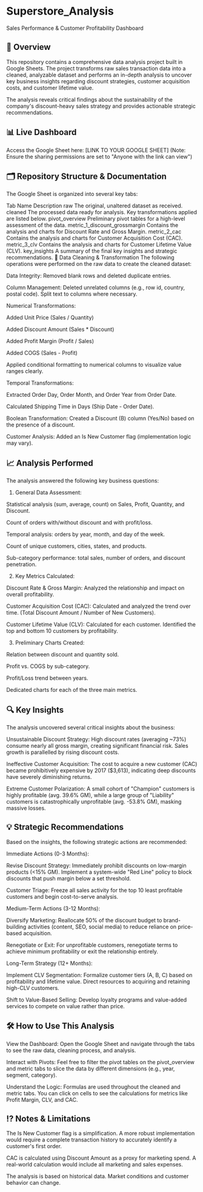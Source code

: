 # Superstore_Analysis
Sales Performance & Customer Profitability Dashboard
## 📖 Overview
This repository contains a comprehensive data analysis project built in Google Sheets. The project transforms raw sales transaction data into a cleaned, analyzable dataset and performs an in-depth analysis to uncover key business insights regarding discount strategies, customer acquisition costs, and customer lifetime value.

The analysis reveals critical findings about the sustainability of the company's discount-heavy sales strategy and provides actionable strategic recommendations.

## 📊 Live Dashboard
Access the Google Sheet here: [LINK TO YOUR GOOGLE SHEET]
(Note: Ensure the sharing permissions are set to "Anyone with the link can view")

## 🗂️ Repository Structure & Documentation
The Google Sheet is organized into several key tabs:

Tab Name	Description
raw	The original, unaltered dataset as received.
cleaned	The processed data ready for analysis. Key transformations applied are listed below.
pivot_overview	Preliminary pivot tables for a high-level assessment of the data.
metric_1_discount_grossmargin	Contains the analysis and charts for Discount Rate and Gross Margin.
metric_2_cac	Contains the analysis and charts for Customer Acquisition Cost (CAC).
metric_3_clv	Contains the analysis and charts for Customer Lifetime Value (CLV).
key_insights	A summary of the final key insights and strategic recommendations.
🔧 Data Cleaning & Transformation
The following operations were performed on the raw data to create the cleaned dataset:

Data Integrity: Removed blank rows and deleted duplicate entries.

Column Management: Deleted unrelated columns (e.g., row id, country, postal code). Split text to columns where necessary.

Numerical Transformations:

Added Unit Price (Sales / Quantity)

Added Discount Amount (Sales * Discount)

Added Profit Margin (Profit / Sales)

Added COGS (Sales - Profit)

Applied conditional formatting to numerical columns to visualize value ranges clearly.

Temporal Transformations:

Extracted Order Day, Order Month, and Order Year from Order Date.

Calculated Shipping Time in Days (Ship Date - Order Date).

Boolean Transformation: Created a Discount (B) column (Yes/No) based on the presence of a discount.

Customer Analysis: Added an Is New Customer flag (implementation logic may vary).

## 📈 Analysis Performed
The analysis answered the following key business questions:

1. General Data Assessment:

Statistical analysis (sum, average, count) on Sales, Profit, Quantity, and Discount.

Count of orders with/without discount and with profit/loss.

Temporal analysis: orders by year, month, and day of the week.

Count of unique customers, cities, states, and products.

Sub-category performance: total sales, number of orders, and discount penetration.

2. Key Metrics Calculated:

Discount Rate & Gross Margin: Analyzed the relationship and impact on overall profitability.

Customer Acquisition Cost (CAC): Calculated and analyzed the trend over time. (Total Discount Amount / Number of New Customers).

Customer Lifetime Value (CLV): Calculated for each customer. Identified the top and bottom 10 customers by profitability.

3. Preliminary Charts Created:

Relation between discount and quantity sold.

Profit vs. COGS by sub-category.

Profit/Loss trend between years.

Dedicated charts for each of the three main metrics.

## 🔍 Key Insights
The analysis uncovered several critical insights about the business:

Unsustainable Discount Strategy: High discount rates (averaging ~73%) consume nearly all gross margin, creating significant financial risk. Sales growth is parallelled by rising discount costs.

Ineffective Customer Acquisition: The cost to acquire a new customer (CAC) became prohibitively expensive by 2017 ($3,613), indicating deep discounts have severely diminishing returns.

Extreme Customer Polarization: A small cohort of "Champion" customers is highly profitable (avg. 39.6% GM), while a large group of "Liability" customers is catastrophically unprofitable (avg. -53.8% GM), masking massive losses.

## 💡 Strategic Recommendations
Based on the insights, the following strategic actions are recommended:

Immediate Actions (0-3 Months):

Revise Discount Strategy: Immediately prohibit discounts on low-margin products (<15% GM). Implement a system-wide "Red Line" policy to block discounts that push margin below a set threshold.

Customer Triage: Freeze all sales activity for the top 10 least profitable customers and begin cost-to-serve analysis.

Medium-Term Actions (3-12 Months):

Diversify Marketing: Reallocate 50% of the discount budget to brand-building activities (content, SEO, social media) to reduce reliance on price-based acquisition.

Renegotiate or Exit: For unprofitable customers, renegotiate terms to achieve minimum profitability or exit the relationship entirely.

Long-Term Strategy (12+ Months):

Implement CLV Segmentation: Formalize customer tiers (A, B, C) based on profitability and lifetime value. Direct resources to acquiring and retaining high-CLV customers.

Shift to Value-Based Selling: Develop loyalty programs and value-added services to compete on value rather than price.

## 🛠️ How to Use This Analysis
View the Dashboard: Open the Google Sheet and navigate through the tabs to see the raw data, cleaning process, and analysis.

Interact with Pivots: Feel free to filter the pivot tables on the pivot_overview and metric tabs to slice the data by different dimensions (e.g., year, segment, category).

Understand the Logic: Formulas are used throughout the cleaned and metric tabs. You can click on cells to see the calculations for metrics like Profit Margin, CLV, and CAC.

## ⁉️ Notes & Limitations
The Is New Customer flag is a simplification. A more robust implementation would require a complete transaction history to accurately identify a customer's first order.

CAC is calculated using Discount Amount as a proxy for marketing spend. A real-world calculation would include all marketing and sales expenses.

The analysis is based on historical data. Market conditions and customer behavior can change.
